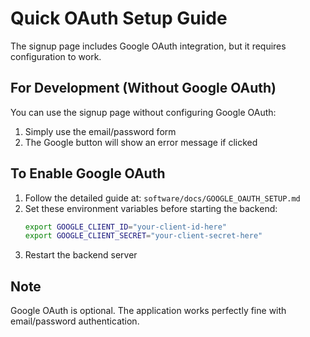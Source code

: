 # Quick OAuth Setup Guide

The signup page includes Google OAuth integration, but it requires configuration to work.

## For Development (Without Google OAuth)

You can use the signup page without configuring Google OAuth:
1. Simply use the email/password form
2. The Google button will show an error message if clicked

## To Enable Google OAuth

1. Follow the detailed guide at: `software/docs/GOOGLE_OAUTH_SETUP.md`
2. Set these environment variables before starting the backend:
   ```bash
   export GOOGLE_CLIENT_ID="your-client-id-here"
   export GOOGLE_CLIENT_SECRET="your-client-secret-here"
   ```
3. Restart the backend server

## Note

Google OAuth is optional. The application works perfectly fine with email/password authentication.